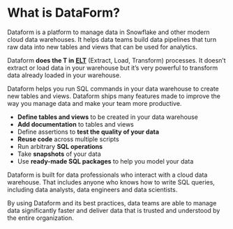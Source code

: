 # What is DataForm?

Dataform is a platform to manage data in Snowflake and other modern cloud data warehouses. It helps data teams build data pipelines that turn raw data into new tables and views that can be used for analytics.

Dataform **does the T in** [**ELT**](what-is-elt.md) (Extract, Load, Transform) processes. It doesn’t extract or load data in your warehouse but it’s very powerful to transform data already loaded in your warehouse.

Dataform helps you run SQL commands in your data warehouse to create new tables and views. Dataform ships many features made to improve the way you manage data and make your team more productive.

* **Define tables and views** to be created in your data warehouse
* **Add documentation** to tables and views
* Define assertions to **test the quality of your data**
* **Reuse code** across multiple scripts
* Run arbitrary **SQL operations**
* Take **snapshots** of your data
* Use **ready-made SQL packages** to help you model your data

Dataform is built for data professionals who interact with a cloud data warehouse. That includes anyone who knows how to write SQL queries, including data analysts, data engineers and data scientists.

By using Dataform and its best practices, data teams are able to manage data significantly faster and deliver data that is trusted and understood by the entire organization.
